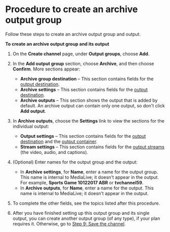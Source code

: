 # Procedure to create an archive output group<a name="archive-create-procedure"></a>

Follow these steps to create an archive output group and output\.

**To create an archive output group and its output**

1. On the **Create channel** page, under **Output groups**, choose **Add**\. 

1. In the **Add output group** section, choose **Archive**, and then choose **Confirm**\. More sections appear:
   + **Archive group destination** – This section contains fields for the [output destination](archive-destinations.md)\. 
   + **Archive settings** – This section contains fields for the [output destination](archive-destinations.md)\. 
   + **Archive outputs** – This section shows the output that is added by default\. An archive output can contain only one output, so don't click **Add output**\.

1. In **Archive outputs**, choose the **Settings** link to view the sections for the individual output:
   + **Output settings** – This section contains fields for the [output destination](archive-destinations.md) and the [output container](archive-container.md)\.
   + **Stream settings** – This section contains fields for the [output streams](archive-streams.md) \(the video, audio, and captions\)\.

1. \(Optional\) Enter names for the output group and the output:
   + In **Archive settings**, for **Name**, enter a name for the output group\. This name is internal to MediaLive; it doesn't appear in the output\. For example, **Sports Game 10122017 ABR** or **tvchannel59**\.
   + In **Archive outputs**, for **Name**, enter a name for the output\. This name is internal to MediaLive; it doesn't appear in the output\.

1. To complete the other fields, see the topics listed after this procedure\.

1. After you have finished setting up this output group and its single output, you can create another output group \(of any type\), if your plan requires it\. Otherwise, go to [Step 9: Save the channel](creating-a-channel-step9.md)\.
